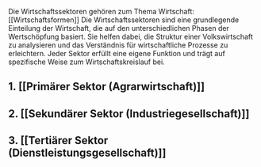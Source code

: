 Die Wirtschaftssektoren gehören zum Thema Wirtschaft: [[Wirtschaftsformen]]
Die Wirtschaftssektoren sind eine grundlegende Einteilung der Wirtschaft, die auf den unterschiedlichen Phasen der Wertschöpfung basiert. Sie helfen dabei, die Struktur einer Volkswirtschaft zu analysieren und das Verständnis für wirtschaftliche Prozesse zu erleichtern. Jeder Sektor erfüllt eine eigene Funktion und trägt auf spezifische Weise zum Wirtschaftskreislauf bei.

## 1. [[Primärer Sektor (Agrarwirtschaft)]]
## 2. [[Sekundärer Sektor (Industriegesellschaft)]]

## 3. [[Tertiärer Sektor (Dienstleistungsgesellschaft)]]

